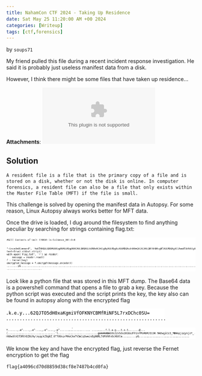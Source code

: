 ```yaml
---
title: NahamCon CTF 2024 - Taking Up Residence
date: Sat May 25 11:20:00 AM +00 2024
categories: [Writeup]
tags: [ctf,forensics]
---
```

by `soups71`

My friend pulled this file during a recent incident response investigation.
He said it is probably just useless manifest data from a disk.

However, I think there might be some files that have taken up residence...

**Attachments**: 
![link](/assets/Evidence_001.zip)

## Solution
```
A resident file is a file that is the primary copy of a file and is stored on a disk, whether or not the disk is online. In computer forensics, a resident file can also be a file that only exists within the Master File Table (MFT) if the file is small.
```

This challenge is solved by opening the manifest data in Autopsy. For some reason, Linux Autopsy always works better for MFT data.

Once the drive is loaded, I dug around the filesystem to find anything peculiar by searching for strings containing flag.txt:

![xor](/assets/flag_txt.png)

Look like a python file that was stored in this MFT dump. The Base64 data is a powershell command that opens a file to grab a key.
Because the python script was executed and the script prints the key, the key also can be found in autopsy along with the encrypted flag

![xor](/assets/key.png)

![xor](/assets/encoded_flag.png)


We know the key and have the encrypted flag, just reverse the Fernet encryption to get the flag

```
flag{a4096cd70d8859d38cf8e7487b4cd0fa}
```
